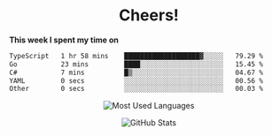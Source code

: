 <h1 align="center">Cheers!</h1>

**This week I spent my time on**
<!--START_SECTION:waka-->

```txt
TypeScript   1 hr 58 mins    ███████████████████▓░░░░░   79.29 %
Go           23 mins         ████░░░░░░░░░░░░░░░░░░░░░   15.45 %
C#           7 mins          █▒░░░░░░░░░░░░░░░░░░░░░░░   04.67 %
YAML         0 secs          ░░░░░░░░░░░░░░░░░░░░░░░░░   00.56 %
Other        0 secs          ░░░░░░░░░░░░░░░░░░░░░░░░░   00.03 %
```

<!--END_SECTION:waka-->

<p align="center"><img src="https://github-readme-stats.vercel.app/api/top-langs/?username=thnkrn&layout=compact&hide=html&theme=tokyonight" alt="Most Used Languages" /></p>

<p align="center"><img src="https://github-readme-stats.vercel.app/api?username=thnkrn&show_icons=true&count_private=true&theme=tokyonight&show=reviews&hide_rank=false&rank_icon=github" alt="GitHub Stats" /></p>

<!-- <p align="center"><a href="https://wakatime.com"><img src="https://wakatime.com/share/@thnkrn/40092326-d1bd-471b-89da-9a7c63939402.png" /></p>
 -->
